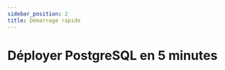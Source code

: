 ```yaml
---
sidebar_position: 2
title: Démarrage rapide
---
```


# Déployer PostgreSQL en 5 minutes

<!-- TODO: Contenu à rédiger --> 